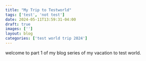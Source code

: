 ```yaml
---
title: "My Trip to Testworld"
tags: ['test', 'not test']
date: 2024-05-11T13:59:31-04:00
draft: true
images: [''] 
layout: blog
categories: ['test world trip 2024'] 
---
```


welcome to part 1 of my blog series of my vacation to test world.
